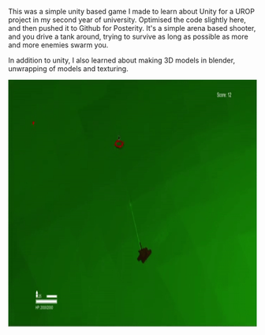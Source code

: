 This was a simple unity based game I made to learn about Unity for a UROP project in my second year of university. Optimised the code slightly here, and then pushed it to Github for Posterity. It's a simple arena based shooter, and you drive a tank around, trying to survive as long as possible as more and more enemies swarm you. 

In addition to unity, I also learned about making 3D models in blender, unwrapping of models and texturing.


<p align="center">
  <img  height="500" src="tank.gif">
</p>
